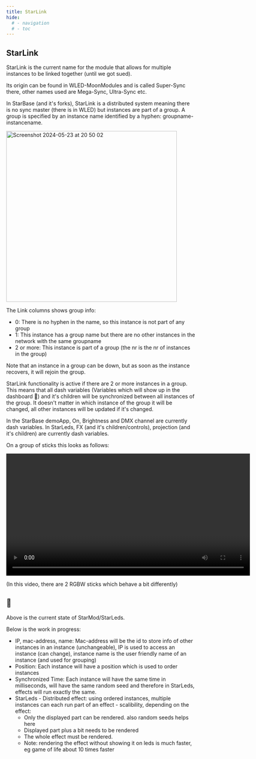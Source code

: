```yaml
---
title: StarLink
hide:
  # - navigation
  # - toc
---
```


## StarLink

StarLink is the current name for the module that allows for multiple instances to be linked together (until we got sued).

Its origin can be found in WLED-MoonModules and is called Super-Sync there, other names used are Mega-Sync, Ultra-Sync etc.

In StarBase (and it's forks), StarLink is a distributed system meaning there is no sync master (there is in WLED) but instances are part of a group. A group is specified by an instance name identified by a hyphen: groupname-instancename.

<img width="455" alt="Screenshot 2024-05-23 at 20 50 02" src="https://github.com/ewowi/StarDocs/assets/138451817/e3dbd019-6193-4081-aad1-63f178d396ac">

The Link columns shows group info:

* 0: There is no hyphen in the name, so this instance is not part of any group
* 1: This instance has a group name but there are no other instances in the network with the same groupname
* 2 or more: This instance is part of a group (the nr is the nr of instances in the group)

Note that an instance in a group can be down, but as soon as the instance recovers, it will rejoin the group.

StarLink functionality is active if there are 2 or more instances in a group. This means that all dash variables (Variables which will show up in the dashboard 🚧) and it's children will be synchronized between all instances of the group. It doesn't matter in which instance of the group it will be changed, all other instances will be updated if it's changed.

In the StarBase demoApp, On, Brightness and DMX channel are currently dash variables. In StarLeds, FX (and it's children/controls), projection (and it's children) are currently dash variables.

On a group of sticks this looks as follows:

<video width="650" autoplay><source src="https://github.com/ewowi/StarDocs/assets/138451817/36d8a25d-c3cb-40d1-953a-330e06db9983" type="video/mp4"></video>

(In this video, there are 2 RGBW sticks which behave a bit differently)

## 🚧

Above is the current state of StarMod/StarLeds.

Below is the work in progress:

* IP, mac-address, name: Mac-address will be the id to store info of other instances in an instance (unchangeable), IP is used to access an instance (can change), instance name is the user friendly name of an instance (and used for grouping)
* Position: Each instance will have a position which is used to order instances
* Synchronized Time: Each instance will have the same time in milliseconds, will have the same random seed and therefore in StarLeds, effects will run exactly the same.
* StarLeds - Distributed effect: using ordered instances, multiple instances can each run part of an effect - scalibility, depending on the effect:
    * Only the displayed part can be rendered. also random seeds helps here
    * Displayed part plus a bit needs to be rendered
    * The whole effect must be rendered.
    * Note: rendering the effect without showing it on leds is much faster, eg game of life about 10 times faster
